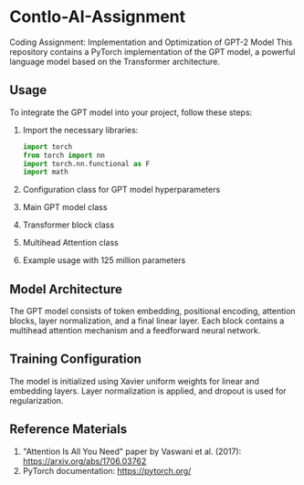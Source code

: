 # Contlo-AI-Assignment
Coding Assignment: Implementation and Optimization of GPT-2 Model
This repository contains a PyTorch implementation of the GPT model, a powerful language model based on the Transformer architecture.

## Usage

To integrate the GPT model into your project, follow these steps:

1. Import the necessary libraries:

    ```python
    import torch
    from torch import nn
    import torch.nn.functional as F
    import math
    ```

2. Configuration class for GPT model hyperparameters


3. Main GPT model class


4. Transformer block class
   

5. Multihead Attention class


6. Example usage with 125 million parameters

## Model Architecture

The GPT model consists of token embedding, positional encoding, attention blocks, layer normalization, and a final linear layer. Each block contains a multihead attention mechanism and a feedforward neural network.

## Training Configuration

The model is initialized using Xavier uniform weights for linear and embedding layers. Layer normalization is applied, and dropout is used for regularization.

## Reference Materials

1. "Attention Is All You Need" paper by Vaswani et al. (2017): https://arxiv.org/abs/1706.03762
2. PyTorch documentation: https://pytorch.org/


